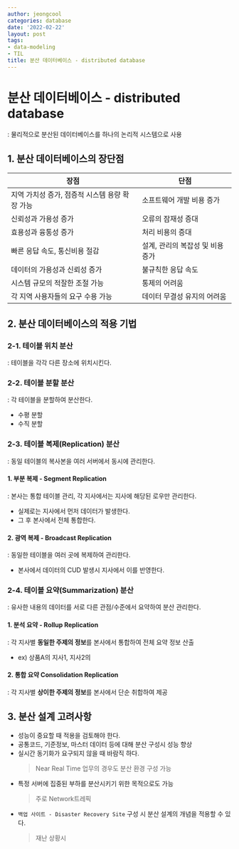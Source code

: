 ```yaml
---
author: jeongcool
categories: database
date: '2022-02-22'
layout: post
tags:
- data-modeling
- TIL
title: 분산 데이터베이스 - distributed database
---
```


# 분산 데이터베이스 - distributed database
: 물리적으로 분산된 데이터베이스를 하나의 논리적 시스템으로 사용

## 1. 분산 데이터베이스의 장단점
|                 장점                 |                단점                  |
|------------------------------------|--------------------------------------|
|지역 가치성 증가, 점증적 시스템 용량 확장 가능 |소프트웨어 개발 비용 증가                   |
|신뢰성과 가용성 증가                     |오류의 잠재성 증대                         |
|효용성과 융통성 증가                     |처리 비용의 증대                          |
|빠른 응답 속도, 통신비용 절감              |설계, 관리의 복잡성 및 비용 증가             |
|데이터의 가용성과 신뢰성 증가              |불규칙한 응답 속도                         |
|시스템 규모의 적잘한 조절 가능             |통제의 어려움                             |
|각 지역 사용자들의 요구 수용 가능           |데이터 무결성 유지의 어려움                  |

## 2. 분산 데이터베이스의 적용 기법
### 2-1. 테이블 위치 분산
: 테이블을 각각 다른 장소에 위치시킨다.

### 2-2. 테이블 분할 분산
: 각 테이블을 분할하여 분산한다.
- 수평 분할
- 수직 분할

### 2-3. 테이블 복제(Replication) 분산
: 동일 테이블의 복사본을 여러 서버에서 동시에 관리한다.

#### 1. 부분 복제 - Segment Replication
: 본사는 통합 테이블 관리, 각 지사에서는 지사에 해당된 로우만 관리한다.
- 실제로는 지사에서 먼저 데이터가 발생한다. 
- 그 후 본사에서 전체 통합한다.

#### 2. 광역 복제 - Broadcast Replication
: 동일한 테이블을 여러 곳에 복제하여 관리한다.
- 본사에서 데이터의 CUD 발생시 지사에서 이를 반영한다.

### 2-4. 테이블 요약(Summarization) 분산
: 유사한 내용의 데이터를 서로 다른 관점/수준에서 요약하여 분산 관리한다.

#### 1. 분석 요약 - Rollup Replication
: 각 지사별 **동일한 주제의 정보**를 본사에서 통합하여 전체 요약 정보 산출
- ex) 상품A의 지사1, 지사2의

#### 2. 통합 요약 Consolidation Replication
: 각 지사별 **상이한 주제의 정보**를 본사에서 단순 취합하여 제공

## 3. 분산 설계 고려사항
- 성능이 중요할 때 적용을 검토해야 한다.
- 공통코드, 기준정보, 마스터 데이터 등에 대해 분산 구성시 성능 향상
- 실시간 동기화가 요구되지 않을 때 바람직 하다.
  > Near Real Time 업무의 경우도 분산 환경 구성 가능
- 특정 서버에 집중된 부하를 분산시키기 위한 목적으로도 가능
  > 주로 Network트레픽
- `백업 사이트 - Disaster Recovery Site` 구성 시 분산 설계의 개념을 적용할 수 있다.
  > 재난 상황시